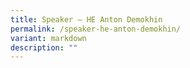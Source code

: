 ```yaml
---
title: Speaker – HE Anton Demokhin
permalink: /speaker-he-anton-demokhin/
variant: markdown
description: ""
---
```

